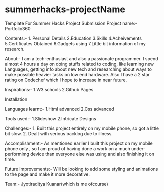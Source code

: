 # summerhacks-projectName
Template For Summer Hacks Project Submission
Project name:- Portfolio360

Contents:- 
      1. Personal Details
      2.Education
      3.Skills
      4.Acheivements
      5.Certificates Obtained
      6.Gadgets using
      7.Little bit information of my research.
      
 About:-
       I am a tech-enthusiast and also a passionate programmer. I spend almost 4 hours a day on doing stuffs related to coding, like learning new Languages, getting info about new tech and researching about ways to make possible heavier tasks on low end hardware. Also I have a 2 star rating on Codechef which I hope to increase in near future.
       
 Inspirations:-
         1.W3 schools
         2.Github Pages
         
  Installation
  
  
  Languages learnt:- 
             1.Html advanced
             2.Css advanced
  
  Tools used:- 
             1.Slideshow
             2.Intricate Designs
             
  Challenges:-
          1. Built this project entirely on my      mobile phone, so got a little bit    slow.
          2. Dealt with serious backlog due to    illness.
          
  Accomplishment:-
    As mentioned earlier I built this project on my mobile phone only , so I am proud of having done a work on a much under-performimg device than everyone else was using and also finishing it on time.
    
 Future Improvements:-
      Will be looking to add some styling and animations to the page and make it more decorative.
      
  Team:-
     Jyotiraditya Kuanar(which is me ofcourse)